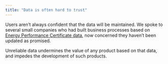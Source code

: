 ```yaml
---
title: "Data is often hard to trust"
---
```


Users aren’t always confident that the data will be maintained. We spoke to several small companies who had built business processes based on [Energy Performance Certificate data](/glossary/energy-performance-certificate-data), now concerned they haven’t been updated as promised.

Unreliable data undermines the value of any product based on that data, and impedes the development of such products.
